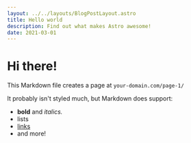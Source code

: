 ```yaml
---
layout: ../../layouts/BlogPostLayout.astro
title: Hello world
description: Find out what makes Astro awesome!
date: 2021-03-01
---
```


# Hi there!

This Markdown file creates a page at `your-domain.com/page-1/`

It probably isn't styled much, but Markdown does support:
- **bold** and _italics._
- lists
- [links](https://astro.build)
- and more!